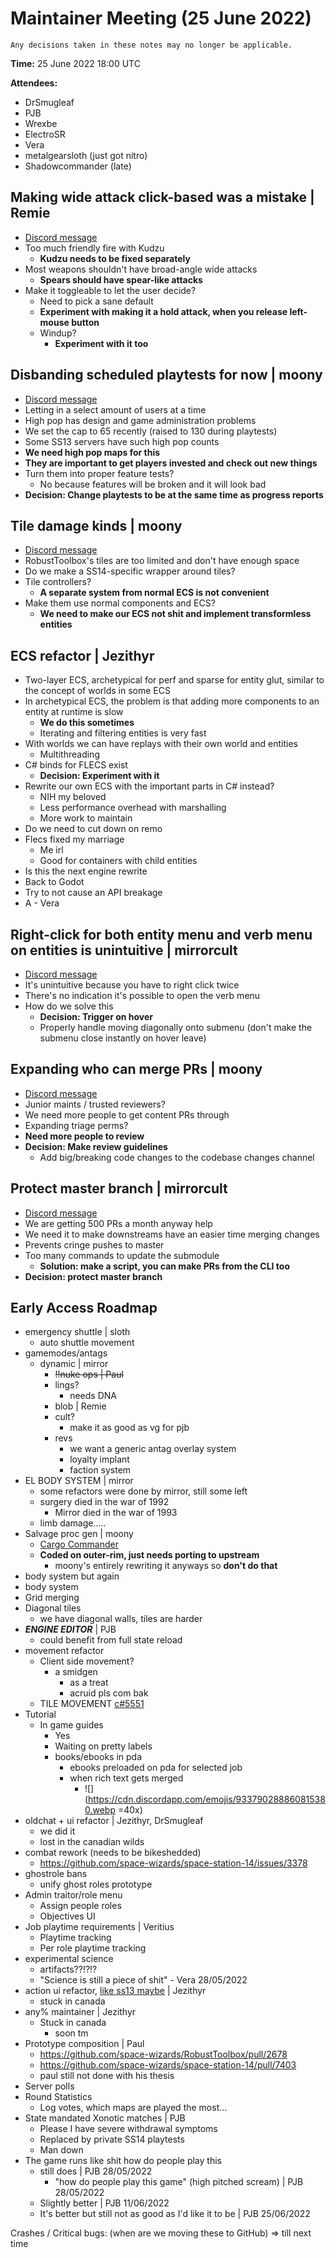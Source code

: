 ﻿# Maintainer Meeting (25 June 2022)
```admonish info
Any decisions taken in these notes may no longer be applicable.
```

**Time:** 25 June 2022 18:00 UTC

**Attendees:**
- DrSmugleaf
- PJB
- Wrexbe
- ElectroSR
- Vera
- metalgearsloth (just got nitro)
- Shadowcommander (late)

## Making wide attack click-based was a mistake | Remie
- [Discord message](https://discord.com/channels/310555209753690112/900426319433728030/980204271385604106)
- Too much friendly fire with Kudzu
    - **Kudzu needs to be fixed separately**
- Most weapons shouldn't have broad-angle wide attacks
    - **Spears should have spear-like attacks**
- Make it toggleable to let the user decide?
    - Need to pick a sane default
    - **Experiment with making it a hold attack, when you release left-mouse button**
    - Windup?
        - **Experiment with it too**


## Disbanding scheduled playtests for now | moony
- [Discord message](https://discord.com/channels/310555209753690112/900426319433728030/986359940400680980)
- Letting in a select amount of users at a time
- High pop has design and game administration problems
- We set the cap to 65 recently (raised to 130 during playtests)
- Some SS13 servers have such high pop counts
- **We need high pop maps for this**
- **They are important to get players invested and check out new things**
- Turn them into proper feature tests?
    - No because features will be broken and it will look bad
- **Decision: Change playtests to be at the same time as progress reports**


## Tile damage kinds | moony
- [Discord message](https://discord.com/channels/310555209753690112/900426319433728030/986384961718353951)
- RobustToolbox's tiles are too limited and don't have enough space
- Do we make a SS14-specific wrapper around tiles?
- Tile controllers?
    - **A separate system from normal ECS is not convenient**
- Make them use normal components and ECS?
    - **We need to make our ECS not shit and implement transformless entities**


## ECS refactor | Jezithyr
- Two-layer ECS, archetypical for perf and sparse for entity glut, similar to the concept of worlds in some ECS
- In archetypical ECS, the problem is that adding more components to an entity at runtime is slow
    - **We do this sometimes**
    - Iterating and filtering entities is very fast
- With worlds we can have replays with their own world and entities
    - Multithreading
- C# binds for FLECS exist
    - **Decision: Experiment with it**
- Rewrite our own ECS with the important parts in C# instead?
    - NIH my beloved
    - Less performance overhead with marshalling
    - More work to maintain
- Do we need to cut down on remo
- Flecs fixed my marriage
    - Me irl
    - Good for containers with child entities
- Is this the next engine rewrite
- Back to Godot
- Try to not cause an API breakage
- A - Vera


## Right-click for both entity menu and verb menu on entities is unintuitive | mirrorcult
- [Discord message](https://discord.com/channels/310555209753690112/900426319433728030/988966819018707004)
- It's unintuitive because you have to right click twice
- There's no indication it's possible to open the verb menu
- How do we solve this
    - **Decision: Trigger on hover**
    - Properly handle moving diagonally onto submenu (don't make the submenu close instantly on hover leave)


## Expanding who can merge PRs | moony
- [Discord message](https://discord.com/channels/310555209753690112/900426319433728030/988983179262189639)
- Junior maints / trusted reviewers?
- We need more people to get content PRs through
- Expanding triage perms?
- **Need more people to review**
- **Decision: Make review guidelines**
    - Add big/breaking code changes to the codebase changes channel


## Protect master branch | mirrorcult
- [Discord message](https://discord.com/channels/310555209753690112/900426319433728030/989048858216636446)
- We are getting 500 PRs a month anyway help
- We need it to make downstreams have an easier time merging changes
- Prevents cringe pushes to master
- Too many commands to update the submodule
    - **Solution: make a script, you can make PRs from the CLI too**
- **Decision: protect master branch**


## Early Access Roadmap
- emergency shuttle | sloth
    - auto shuttle movement
- gamemodes/antags
    - dynamic | mirror
        - ~~!!nuke ops | Paul~~
        - lings?
            - needs DNA
        - blob | Remie
        - cult?
            - make it as good as vg for pjb
        - revs
            - we want a generic antag overlay system
            - loyalty implant
            - faction system
- EL BODY SYSTEM | mirror
    - some refactors were done by mirror, still some left
    - surgery died in the war of 1992
        - Mirror died in the war of 1993
    - limb damage.....
- Salvage proc gen | moony
    - [Cargo Commander](https://www.youtube.com/watch?v=H0LPWuTt2o4)
    - **Coded on outer-rim, just needs porting to upstream**
        - moony's entirely rewriting it anyways so **don't do that**
- body system but again
- body system
- Grid merging
- Diagonal tiles
    - we have diagonal walls, tiles are harder
- __***ENGINE EDITOR***__ | PJB
    - could benefit from full state reload
- movement refactor
    - Client side movement?
        - a smidgen
            - as a treat
            - acruid pls com bak
    - TILE MOVEMENT [c#5551](https://github.com/space-wizards/space-station-14/issues/5551)
- Tutorial
    - In game guides
        - Yes
        - Waiting on pretty labels
        - books/ebooks in pda
            - ebooks preloaded on pda for selected job
            - when rich text gets merged
                - ![](https://cdn.discordapp.com/emojis/933790288860815380.webp =40x)
- oldchat + ui refactor | Jezithyr, DrSmugleaf
    - we did it
    - lost in the canadian wilds
- combat rework (needs to be bikeshedded)
    - https://github.com/space-wizards/space-station-14/issues/3378
- ghostrole bans
    - unify ghost roles prototype
- Admin traitor/role menu
    - Assign people roles
    - Objectives UI
- Job playtime requirements | Veritius
    - Playtime tracking
    - Per role playtime tracking
- experimental science
    - artifacts??!?!?
    - "Science is still a piece of shit" - Vera 28/05/2022
- action ui refactor, [like ss13 maybe](https://i.ytimg.com/vi/iFf_T31C-iU/maxresdefault.jpg) | Jezithyr
    - stuck in canada
- any% maintainer | Jezithyr
    - Stuck in canada
        - soon tm
- Prototype composition | Paul
    - https://github.com/space-wizards/RobustToolbox/pull/2678
    - https://github.com/space-wizards/space-station-14/pull/7403
    - paul still not done with his thesis
- Server polls
- Round Statistics
    - Log votes, which maps are played the most…
- State mandated Xonotic matches | PJB
    - Please I have severe withdrawal symptoms
    - Replaced by private SS14 playtests
    - Man down
- The game runs like shit how do people play this
    - still does | PJB 28/05/2022
        - "how do people play this game" (high pitched scream) | PJB 28/05/2022
    - Slightly better | PJB 11/06/2022
    - It's better but still not as good as I'd like it to be | PJB 25/06/2022

Crashes / Critical bugs: (when are we moving these to GitHub)
      => till next time
